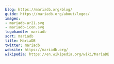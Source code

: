 ```yaml
---
blog: https://mariadb.org/blog/
guide: https://mariadb.org/about/logos/
images:
- mariadb-ar21.svg
- mariadb-icon.svg
logohandle: mariadb
sort: mariadb
title: MariaDB
twitter: mariadb
website: https://mariadb.org/
wikipedia: https://en.wikipedia.org/wiki/MariaDB
---
```

